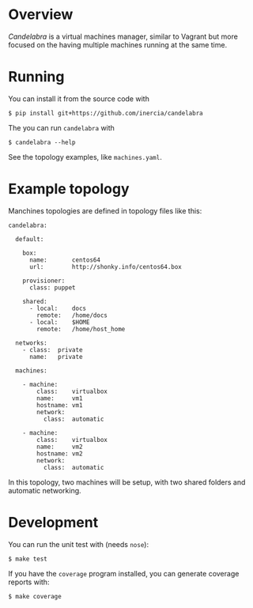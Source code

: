 Overview
========

*Candelabra* is a virtual machines manager, similar to Vagrant but more focused on the having multiple machines running at the same time.

Running
=======

You can install it from the source code with

	$ pip install git+https://github.com/inercia/candelabra

The you can run `candelabra` with

	$ candelabra --help

See the topology examples, like `machines.yaml`.


Example topology
================

Manchines topologies are defined in topology files like this:

	candelabra:

	  default:

	    box:
	      name:       centos64
	      url:        http://shonky.info/centos64.box

	    provisioner:
	      class: puppet

	    shared:
	      - local:    docs
	        remote:   /home/docs
	      - local:    $HOME
	        remote:   /home/host_home

	  networks:
	    - class:  private
	      name:   private

	  machines:

	    - machine:
	        class:    virtualbox
	        name:     vm1
	        hostname: vm1
	        network:
	          class:  automatic

	    - machine:
	        class:    virtualbox
	        name:     vm2
	        hostname: vm2
	        network:
	          class:  automatic

In this topology, two machines will be setup, with two shared folders and automatic networking.

Development
===========

You can run the unit test with (needs `nose`):

	$ make test

If you have the `coverage` program installed, you can generate coverage reports with:

    $ make coverage


    